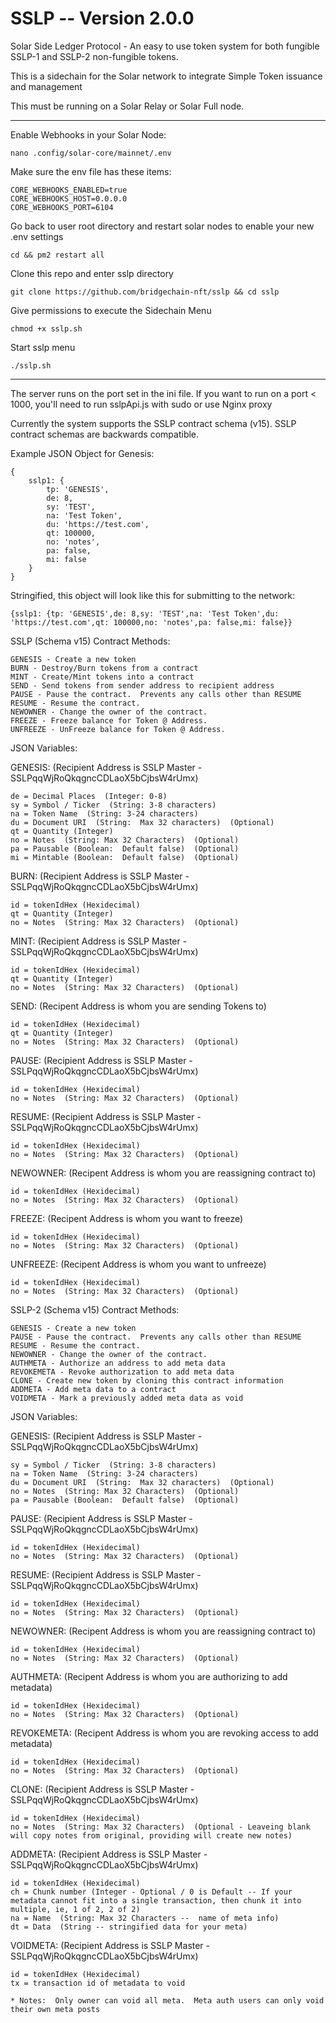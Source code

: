 # SSLP -- Version 2.0.0

Solar Side Ledger Protocol - An easy to use token system for both fungible SSLP-1 and SSLP-2 non-fungible tokens.

This is a sidechain for the Solar network to integrate Simple Token issuance and management

This must be running on a Solar Relay or Solar Full node.

---

Enable Webhooks in your Solar Node:

```
nano .config/solar-core/mainnet/.env
```

Make sure the env file has these items:

```
CORE_WEBHOOKS_ENABLED=true
CORE_WEBHOOKS_HOST=0.0.0.0
CORE_WEBHOOKS_PORT=6104
```

Go back to user root directory and restart solar nodes to enable your new .env settings

```
cd && pm2 restart all
```

Clone this repo and enter sslp directory

```
git clone https://github.com/bridgechain-nft/sslp && cd sslp
```

Give permissions to execute the Sidechain Menu

```
chmod +x sslp.sh
```

Start sslp menu

```
./sslp.sh
```

---

The server runs on the port set in the ini file. If you want to run on a port < 1000, you'll need to run sslpApi.js with sudo or use Nginx proxy

Currently the system supports the SSLP contract schema (v15). SSLP contract schemas are backwards compatible.

Example JSON Object for Genesis:

```
{
	sslp1: {
		tp: 'GENESIS',
		de: 8,
		sy: 'TEST',
		na: 'Test Token',
		du: 'https://test.com',
		qt: 100000,
		no: 'notes',
		pa: false,
		mi: false
	}
}
```

Stringified, this object will look like this for submitting to the network:

```
{sslp1: {tp: 'GENESIS',de: 8,sy: 'TEST',na: 'Test Token',du: 'https://test.com',qt: 100000,no: 'notes',pa: false,mi: false}}
```

SSLP (Schema v15) Contract Methods:

```
GENESIS - Create a new token
BURN - Destroy/Burn tokens from a contract
MINT - Create/Mint tokens into a contract
SEND - Send tokens from sender address to recipient address
PAUSE - Pause the contract.  Prevents any calls other than RESUME
RESUME - Resume the contract.
NEWOWNER - Change the owner of the contract.
FREEZE - Freeze balance for Token @ Address.
UNFREEZE - UnFreeze balance for Token @ Address.
```

JSON Variables:

GENESIS: (Recipient Address is SSLP Master - SSLPqqWjRoQkqgncCDLaoX5bCjbsW4rUmx)

```
de = Decimal Places  (Integer: 0-8)
sy = Symbol / Ticker  (String: 3-8 characters)
na = Token Name  (String: 3-24 characters)
du = Document URI  (String:  Max 32 characters)  (Optional)
qt = Quantity (Integer)
no = Notes  (String: Max 32 Characters)  (Optional)
pa = Pausable (Boolean:  Default false)  (Optional)
mi = Mintable (Boolean:  Default false)  (Optional)
```

BURN: (Recipient Address is SSLP Master - SSLPqqWjRoQkqgncCDLaoX5bCjbsW4rUmx)

```
id = tokenIdHex (Hexidecimal)
qt = Quantity (Integer)
no = Notes  (String: Max 32 Characters)  (Optional)
```

MINT: (Recipient Address is SSLP Master - SSLPqqWjRoQkqgncCDLaoX5bCjbsW4rUmx)

```
id = tokenIdHex (Hexidecimal)
qt = Quantity (Integer)
no = Notes  (String: Max 32 Characters)  (Optional)
```

SEND: (Recipent Address is whom you are sending Tokens to)

```
id = tokenIdHex (Hexidecimal)
qt = Quantity (Integer)
no = Notes  (String: Max 32 Characters)  (Optional)
```

PAUSE: (Recipient Address is SSLP Master - SSLPqqWjRoQkqgncCDLaoX5bCjbsW4rUmx)

```
id = tokenIdHex (Hexidecimal)
no = Notes  (String: Max 32 Characters)  (Optional)
```

RESUME: (Recipient Address is SSLP Master - SSLPqqWjRoQkqgncCDLaoX5bCjbsW4rUmx)

```
id = tokenIdHex (Hexidecimal)
no = Notes  (String: Max 32 Characters)  (Optional)
```

NEWOWNER: (Recipent Address is whom you are reassigning contract to)

```
id = tokenIdHex (Hexidecimal)
no = Notes  (String: Max 32 Characters)  (Optional)
```

FREEZE: (Recipent Address is whom you want to freeze)

```
id = tokenIdHex (Hexidecimal)
no = Notes  (String: Max 32 Characters)  (Optional)
```

UNFREEZE: (Recipent Address is whom you want to unfreeze)

```
id = tokenIdHex (Hexidecimal)
no = Notes  (String: Max 32 Characters)  (Optional)
```

SSLP-2 (Schema v15) Contract Methods:

```
GENESIS - Create a new token
PAUSE - Pause the contract.  Prevents any calls other than RESUME
RESUME - Resume the contract.
NEWOWNER - Change the owner of the contract.
AUTHMETA - Authorize an address to add meta data
REVOKEMETA - Revoke authorization to add meta data
CLONE - Create new token by cloning this contract information
ADDMETA - Add meta data to a contract
VOIDMETA - Mark a previously added meta data as void
```

JSON Variables:

GENESIS: (Recipient Address is SSLP Master - SSLPqqWjRoQkqgncCDLaoX5bCjbsW4rUmx)

```
sy = Symbol / Ticker  (String: 3-8 characters)
na = Token Name  (String: 3-24 characters)
du = Document URI  (String:  Max 32 characters)  (Optional)
no = Notes  (String: Max 32 Characters)  (Optional)
pa = Pausable (Boolean:  Default false)  (Optional)
```

PAUSE: (Recipient Address is SSLP Master - SSLPqqWjRoQkqgncCDLaoX5bCjbsW4rUmx)

```
id = tokenIdHex (Hexidecimal)
no = Notes  (String: Max 32 Characters)  (Optional)
```

RESUME: (Recipient Address is SSLP Master - SSLPqqWjRoQkqgncCDLaoX5bCjbsW4rUmx)

```
id = tokenIdHex (Hexidecimal)
no = Notes  (String: Max 32 Characters)  (Optional)
```

NEWOWNER: (Recipent Address is whom you are reassigning contract to)

```
id = tokenIdHex (Hexidecimal)
no = Notes  (String: Max 32 Characters)  (Optional)
```

AUTHMETA: (Recipent Address is whom you are authorizing to add metadata)

```
id = tokenIdHex (Hexidecimal)
no = Notes  (String: Max 32 Characters)  (Optional)
```

REVOKEMETA: (Recipent Address is whom you are revoking access to add metadata)

```
id = tokenIdHex (Hexidecimal)
no = Notes  (String: Max 32 Characters)  (Optional)
```

CLONE: (Recipient Address is SSLP Master - SSLPqqWjRoQkqgncCDLaoX5bCjbsW4rUmx)

```
id = tokenIdHex (Hexidecimal)
no = Notes  (String: Max 32 Characters)  (Optional - Leaveing blank will copy notes from original, providing will create new notes)
```

ADDMETA: (Recipient Address is SSLP Master - SSLPqqWjRoQkqgncCDLaoX5bCjbsW4rUmx)

```
id = tokenIdHex (Hexidecimal)
ch = Chunk number (Integer - Optional / 0 is Default -- If your metadata cannot fit into a single transaction, then chunk it into multiple, ie, 1 of 2, 2 of 2)
na = Name  (String: Max 32 Characters --  name of meta info)
dt = Data  (String -- stringified data for your meta)
```

VOIDMETA: (Recipient Address is SSLP Master - SSLPqqWjRoQkqgncCDLaoX5bCjbsW4rUmx)

```
id = tokenIdHex (Hexidecimal)
tx = transaction id of metadata to void

* Notes:  Only owner can void all meta.  Meta auth users can only void their own meta posts
```
